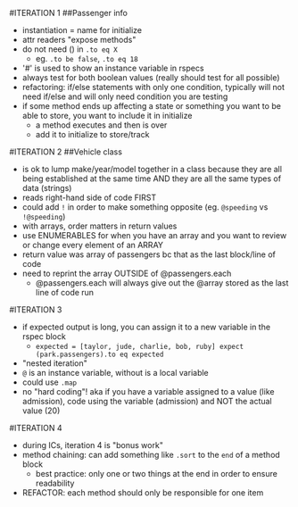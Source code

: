 #ITERATION 1
##Passenger info
- instantiation = name for initialize
- attr readers "expose methods"
- do not need () in `.to eq X` 
    - eg. `.to be false`, `.to eq 18`
- '#' is used to show an instance variable in rspecs
- always test for both boolean values (really should test for all possible)
- refactoring: if/else statements with only one condition, typically will not need if/else and will only need condition you are testing
- if some method ends up affecting a state or something you want to be able to store, you want to include it in initialize
    - a method executes and then is over
    - add it to initialize to store/track

#ITERATION 2
##Vehicle class
- is ok to lump make/year/model together in a class because they are all being established at the same time AND they are all the same types of data (strings)
- reads right-hand side of code FIRST 
- could add `!` in order to make something opposite (eg. `@speeding` vs `!@speeding`)
- with arrays, order matters in return values
- use ENUMERABLES for when you have an array and you want to review or change every element of an ARRAY
- return value was array of passengers bc that as the last block/line of code
- need to reprint the array OUTSIDE of @passengers.each
    - @passengers.each will always give out the @array stored as the last line of code run

#ITERATION 3
- if expected output is long, you can assign it to a new variable in the rspec block
    - `expected = [taylor, jude, charlie, bob, ruby]
        expect (park.passengers).to eq expected`
- "nested iteration"
- `@` is an instance variable, without is a local variable
- could use `.map`
- no "hard coding"! aka if you have a variable assigned to a value (like admission), code using the variable (admission) and NOT the actual value (20)

#ITERATION 4
- during ICs, iteration 4 is "bonus work"
- method chaining: can add something like `.sort` to the `end` of a method block
    - best practice: only one or two things at the end in order to ensure readability
- REFACTOR: each method should only be responsible for one item
